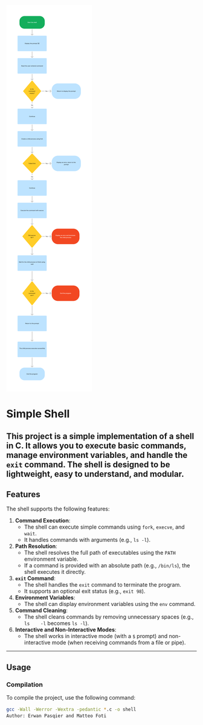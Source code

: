 ![flowchart](/img/flowchart.png)



# Simple Shell
This project is a simple implementation of a shell in C. It allows you to execute basic commands, manage environment variables, and handle the `exit` command. The shell is designed to be lightweight, easy to understand, and modular.
---
## Features
The shell supports the following features:
1. **Command Execution**:
   - The shell can execute simple commands using `fork`, `execve`, and `wait`.
   - It handles commands with arguments (e.g., `ls -l`).
2. **Path Resolution**:
   - The shell resolves the full path of executables using the `PATH` environment variable.
   - If a command is provided with an absolute path (e.g., `/bin/ls`), the shell executes it directly.
3. **`exit` Command**:
   - The shell handles the `exit` command to terminate the program.
   - It supports an optional exit status (e.g., `exit 98`).
4. **Environment Variables**:
   - The shell can display environment variables using the `env` command.
5. **Command Cleaning**:
   - The shell cleans commands by removing unnecessary spaces (e.g., `ls    -l` becomes `ls -l`).
6. **Interactive and Non-Interactive Modes**:
   - The shell works in interactive mode (with a `$` prompt) and non-interactive mode (when receiving commands from a file or pipe).
---
## Usage
### Compilation
To compile the project, use the following command:
```bash
gcc -Wall -Werror -Wextra -pedantic *.c -o shell
Author: Erwan Pasqier and Matteo Foti